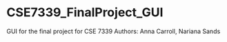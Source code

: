 # CSE7339_FinalProject_GUI
GUI for the final project for CSE 7339
Authors: Anna Carroll, Nariana Sands